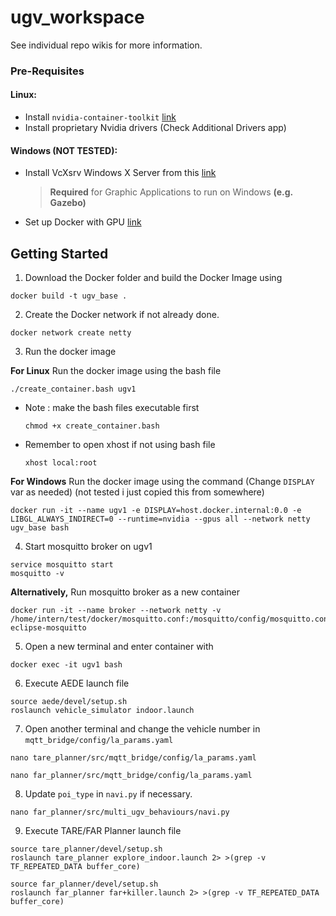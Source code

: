 # ugv_workspace
See individual repo wikis for more information.

### Pre-Requisites 
#### Linux:
- Install `nvidia-container-toolkit` [link](https://docs.nvidia.com/datacenter/cloud-native/container-toolkit/install-guide.html#docker)
- Install proprietary Nvidia drivers (Check Additional Drivers app)

#### Windows (NOT TESTED):
- Install VcXsrv Windows X Server from this [link](https://sourceforge.net/projects/vcxsrv/) 
   > **Required** for Graphic Applications to run on Windows **(e.g. Gazebo)**
- Set up Docker with GPU [link](https://medium.com/htc-research-engineering-blog/nvidia-docker-on-wsl2-f891dfe34ab)

## Getting Started
1) Download the Docker folder and build the Docker Image using
```
docker build -t ugv_base .
```

2) Create the Docker network if not already done.
```
docker network create netty
```

3) Run the docker image

**For Linux** Run the docker image using the bash file
```
./create_container.bash ugv1
```
- Note : make the bash files executable first
   ```
   chmod +x create_container.bash
   ```
- Remember to open xhost if not using bash file
   ```
   xhost local:root
   ```

**For Windows** Run the docker image using the command (Change `DISPLAY` var as needed) (not tested i just copied this from somewhere)
```
docker run -it --name ugv1 -e DISPLAY=host.docker.internal:0.0 -e LIBGL_ALWAYS_INDIRECT=0 --runtime=nvidia --gpus all --network netty ugv_base bash
```

4) Start mosquitto broker on ugv1
```
service mosquitto start
mosquitto -v
```
**Alternatively,** Run mosquitto broker as a new container
```
docker run -it --name broker --network netty -v /home/intern/test/docker/mosquitto.conf:/mosquitto/config/mosquitto.conf eclipse-mosquitto
```

5) Open a new terminal and enter container with
```
docker exec -it ugv1 bash
```

6) Execute AEDE launch file
```
source aede/devel/setup.sh
roslaunch vehicle_simulator indoor.launch
```


7) Open another terminal and change the vehicle number in `mqtt_bridge/config/la_params.yaml`
```
nano tare_planner/src/mqtt_bridge/config/la_params.yaml
```
```
nano far_planner/src/mqtt_bridge/config/la_params.yaml
```

8) Update `poi_type` in `navi.py` if necessary.
```
nano far_planner/src/multi_ugv_behaviours/navi.py
```

9) Execute TARE/FAR Planner launch file
```
source tare_planner/devel/setup.sh
roslaunch tare_planner explore_indoor.launch 2> >(grep -v TF_REPEATED_DATA buffer_core)
```
```
source far_planner/devel/setup.sh
roslaunch far_planner far+killer.launch 2> >(grep -v TF_REPEATED_DATA buffer_core)
```
